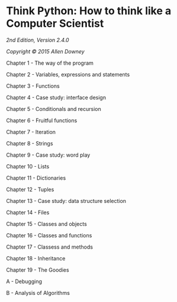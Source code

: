 # Think Python: How to think like a Computer Scientist

*2nd Edition, Version 2.4.0*

*Copyright © 2015 Allen Downey*

Chapter 1 - The way of the program

Chapter 2 - Variables, expressions and statements

Chapter 3 - Functions

Chapter 4 - Case study: interface design

Chapter 5 - Conditionals and recursion

Chapter 6 - Fruitful functions

Chapter 7 - Iteration

Chapter 8 - Strings

Chapter 9 - Case study: word play

Chapter 10 - Lists

Chapter 11 - Dictionaries

Chapter 12 - Tuples

Chapter 13 - Case study: data structure selection

Chapter 14 - Files

Chapter 15 - Classes and objects

Chapter 16 - Classes and functions

Chapter 17 - Classess and methods

Chapter 18 - Inheritance

Chapter 19 - The Goodies

A - Debugging

B - Analysis of Algorithms
